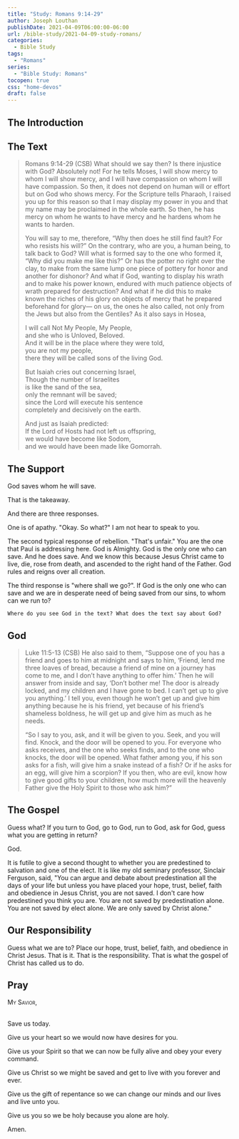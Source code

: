 ```yaml
---
title: "Study: Romans 9:14-29"
author: Joseph Louthan
publishDate: 2021-04-09T06:00:00-06:00
url: /bible-study/2021-04-09-study-romans/
categories:
  - Bible Study
tags:
  - "Romans"
series:
  - "Bible Study: Romans"
tocopen: true
css: "home-devos"
draft: false
---
```

## The Introduction

## The Text

>Romans 9:14-29 (CSB) What should we say then? Is there injustice with God? Absolutely not! For he tells Moses, I will show mercy to whom I will show mercy, and I will have compassion on whom I will have compassion. So then, it does not depend on human will or effort but on God who shows mercy. For the Scripture tells Pharaoh, I raised you up for this reason so that I may display my power in you and that my name may be proclaimed in the whole earth. So then, he has mercy on whom he wants to have mercy and he hardens whom he wants to harden.
>
>You will say to me, therefore, “Why then does he still find fault? For who resists his will?” On the contrary, who are you, a human being, to talk back to God? Will what is formed say to the one who formed it, “Why did you make me like this?” Or has the potter no right over the clay, to make from the same lump one piece of pottery for honor and another for dishonor? And what if God, wanting to display his wrath and to make his power known, endured with much patience objects of wrath prepared for destruction? And what if he did this to make known the riches of his glory on objects of mercy that he prepared beforehand for glory— on us, the ones he also called, not only from the Jews but also from the Gentiles? As it also says in Hosea,
>
>I will call Not My People, My People,  
>and she who is Unloved, Beloved.  
>And it will be in the place where they were told,  
>you are not my people,  
>there they will be called sons of the living God.
>
>But Isaiah cries out concerning Israel,  
>Though the number of Israelites  
>is like the sand of the sea,  
>only the remnant will be saved;  
>since the Lord will execute his sentence  
>completely and decisively on the earth.
>
>And just as Isaiah predicted:  
>If the Lord of Hosts had not left us offspring,  
>we would have become like Sodom,  
>and we would have been made like Gomorrah.

<div style="page-break-after: always;"></div>

## The Support

God saves whom he will save.

That is the takeaway.

And there are three responses.

One is of apathy. "Okay. So what?" I am not hear to speak to you.

The second typical response of rebellion. "That's unfair." You are the one that Paul is addressing here. God is Almighty. God is the only one who can save. And he does save. And we know this because Jesus Christ came to live, die, rose from death, and ascended to the right hand of the Father. God rules and reigns over all creation.

The third response is "where shall we go?". If God is the only one who can save and we are in desperate need of being saved from our sins, to whom can we run to?

<div style="page-break-after: always;"></div>

`Where do you see God in the text? What does the text say about God?`

## God

>Luke 11:5-13 (CSB) He also said to them, “Suppose one of you has a friend and goes to him at midnight and says to him, ‘Friend, lend me three loaves of bread, because a friend of mine on a journey has come to me, and I don’t have anything to offer him.’ Then he will answer from inside and say, ‘Don’t bother me! The door is already locked, and my children and I have gone to bed. I can’t get up to give you anything.’ I tell you, even though he won’t get up and give him anything because he is his friend, yet because of his friend’s shameless boldness, he will get up and give him as much as he needs.
>
>“So I say to you, ask, and it will be given to you. Seek, and you will find. Knock, and the door will be opened to you. For everyone who asks receives, and the one who seeks finds, and to the one who knocks, the door will be opened. What father among you, if his son asks for a fish, will give him a snake instead of a fish? Or if he asks for an egg, will give him a scorpion? If you then, who are evil, know how to give good gifts to your children, how much more will the heavenly Father give the Holy Spirit to those who ask him?”

<div style="page-break-after: always;"></div>

## The Gospel

Guess what? If you turn to God, go to God, run to God, ask for God, guess what you are getting in return?

God.

It is futile to give a second thought to whether you are predestined to salvation and one of the elect. It is like my old seminary professor, Sinclair Ferguson, said, "You can argue and debate about predestination all the days of your life but unless you have placed your hope, trust, belief, faith and obedience in Jesus Christ, you are not saved. I don't care how predestined you think you are. You are not saved by predestination alone. You are not saved by elect alone. We are only saved by Christ alone."

<div style="page-break-after: always;"></div>

## Our Responsibility

Guess what we are to? Place our hope, trust, belief, faith, and obedience in Christ Jesus. That is it. That is the responsibility. That is what the gospel of Christ has called us to do.

## Pray

<div style="font-variant: small-caps;">
My Savior,
</div>
&nbsp;

Save us today.

Give us your heart so we would now have desires for you.

Give us your Spirit so that we can now be fully alive and obey your every command.

Give us Christ so we might be saved and get to live with you forever and ever.

Give us the gift of repentance so we can change our minds and our lives and live unto you.

Give us you so we be holy because you alone are holy.

Amen.
